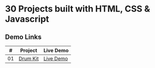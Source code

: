 # 30 Projects built with HTML, CSS & Javascript

## Demo Links

| #   | Project                                                                                  | Live Demo                                                                    |
| --- | ---------------------------------------------------------------------------------------- | ---------------------------------------------------------------------------- |
| 01  | [Drum Kit](https://github.com/aykutulis/30-projects-html-css-js/tree/master/01-drum-kit) | [Live Demo](https://aykutulis.github.io/30-projects-html-css-js/01-drum-kit) |
